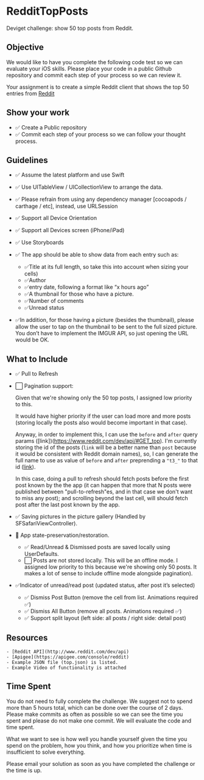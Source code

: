 # RedditTopPosts
Deviget challenge: show 50 top posts from Reddit.

## Objective
We would like to have you complete the following code test so we can evaluate your iOS skills.  Please place your code in a public Github repository and commit each step of your process so we can review it.

Your assignment is to create a simple Reddit client that shows the top 50 entries from [Reddit](www.reddit.com/top)

## Show your work

- ✅ Create a Public repository
- ✅ Commit each step of your process so we can follow your thought process.

## Guidelines

- ✅ Assume the latest platform and use Swift
- ✅ Use UITableView / UICollectionView to arrange the data.
- ✅ Please refrain from using any dependency manager [cocoapods / carthage / etc], instead, use URLSession 
- ✅ Support all Device Orientation
- ✅ Support all Devices screen (iPhone/iPad)
- ✅ Use Storyboards
- ✅ The app should be able to show data from each entry such as:
  - ✅Title at its full length, so take this into account when sizing your cells)
  - ✅Author
  - ✅entry date, following a format like “x hours ago” 
  - ✅A thumbnail for those who have a picture.
  - ✅Number of comments
  - ✅Unread status

- ✅In addition, for those having a picture (besides the thumbnail), please allow the user to tap on the thumbnail to be sent to the full sized picture. You don’t have to implement the IMGUR API, so just opening the URL would be OK.

## What to Include

- ✅ Pull to Refresh
- ⬜️ Pagination support: 

    Given that we're showing only the 50 top posts, I assigned low priority to this. 

    It would have higher priority if the user can load more and more posts (storing locally the posts also would become important in that case). 

    Anyway, in order to implement this, I can use the `before` and `after` query params ([link])(https://www.reddit.com/dev/api/#GET_top). I'm currently storing the id of the posts (`link` will be a better name than `post` because it would be consistent with Reddit domain names), so, I can generate the full name to use as value of `before` and `after` preprending a `"t3_"` to that id ([link](https://www.reddit.com/dev/api/#fullnames)).

    In this case, doing a pull to refresh should fetch posts before the first post known by the the app (it can happen that more that N posts were published between "pull-to-refresh"es, and in that case we don't want to miss any post); and scrolling beyond the last cell, will should fetch post after the last post known by the app.
  
- ✅ Saving pictures in the picture gallery (Handled by SFSafariViewController).
- 👷 App state-preservation/restoration.
  - ✅ Read/Unread & Dismissed posts are saved locally using UserDefaults.
  - ⬜️ Posts are not stored locally. This will be an offline mode. I assigned low priority to this because we're showing only 50 posts. It makes a lot of sense to include offline mode alongside pagination).
- ✅Indicator of unread/read post (updated status, after post it’s selected)
  - ✅ Dismiss Post Button (remove the cell from list. Animations required ✅)
  - ✅ Dismiss All Button (remove all posts. Animations required ✅)
  - ✅ Support split layout (left side: all posts / right side: detail post)

## Resources
    - [Reddit API](http://www.reddit.com/dev/api)
    - [Apigee](https://apigee.com/console/reddit)
    - Example JSON file (top.json) is listed.
    - Example Video of functionality is attached
    
## Time Spent
You do not need to fully complete the challenge. We suggest not to spend more than 5 hours total, which can be done over the course of 2 days.  Please make commits as often as possible so we can see the time you spent and please do not make one commit.  We will evaluate the code and time spent.
 
What we want to see is how well you handle yourself given the time you spend on the problem, how you think, and how you prioritize when time is insufficient to solve everything.

Please email your solution as soon as you have completed the challenge or the time is up.
